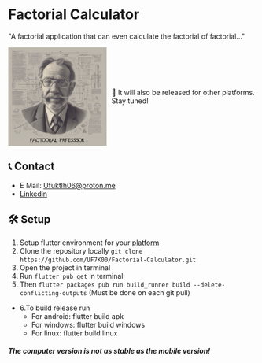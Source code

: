 # Factorial Calculator

"A factorial application that can even calculate the factorial of factorial..."

<div style="display: flex; justify-content: space-between; align-items: center;">
    <img src="assets/image/app_icon.png" alt="Big Factors" width="200" height="200"/>
    <p style="margin-left: 10px;">👋 It will also be released for other platforms. Stay tuned!</p>
</div>

## 📞 Contact
- E Mail: Ufuktlh06@proton.me
- [Linkedin](https://www.linkedin.com/in/ufuk-talha-avc%C4%B1-5078b727b/)

## 🛠️ Setup
1. Setup flutter environment for your [platform](https://docs.flutter.dev/get-started/install)
2. Clone the repository locally `git clone https://github.com/UF7K00/Factorial-Calculator.git`
3. Open the project in terminal
4. Run `flutter pub get` in terminal
5. Then `flutter packages pub run build_runner build --delete-conflicting-outputs` (Must be done on each git pull)
<ul>
  <li>6.To build release run
    <ul>
      <li>For android: flutter build apk</li>
      <li>For windows: flutter build windows</li>
      <li>For linux: flutter build linux</li>
    </ul>
  </li>
</ul>

##### The computer version is not as stable as the mobile version!